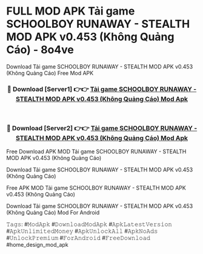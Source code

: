 # FULL MOD APK Tải game SCHOOLBOY RUNAWAY - STEALTH MOD APK v0.453 (Không Quảng Cáo) - 8o4ve
Download Tải game SCHOOLBOY RUNAWAY - STEALTH MOD APK v0.453 (Không Quảng Cáo) Free Mod APK

<div align="center">
<h3>🔴 Download [Server1] 👉👉 <a href="https://apk-comot.site?title=Tải_game_SCHOOLBOY_RUNAWAY_-_STEALTH_MOD_APK_v0.453_(Không_Quảng_Cáo)">Tải game SCHOOLBOY RUNAWAY - STEALTH MOD APK v0.453 (Không Quảng Cáo) Mod Apk</a></h3><br>

<h3>🔴 Download [Server2] 👉👉 <a href="https://apk-comot.site?title=Tải_game_SCHOOLBOY_RUNAWAY_-_STEALTH_MOD_APK_v0.453_(Không_Quảng_Cáo)">Tải game SCHOOLBOY RUNAWAY - STEALTH MOD APK v0.453 (Không Quảng Cáo) Mod Apk</a></h3>
</div>


Free Download APK MOD Tải game SCHOOLBOY RUNAWAY - STEALTH MOD APK v0.453 (Không Quảng Cáo)

Download Tải game SCHOOLBOY RUNAWAY - STEALTH MOD APK v0.453 (Không Quảng Cáo) 

Free APK MOD Tải game SCHOOLBOY RUNAWAY - STEALTH MOD APK v0.453 (Không Quảng Cáo) 

Download Tải game SCHOOLBOY RUNAWAY - STEALTH MOD APK v0.453 (Không Quảng Cáo) Mod For Android

𝚃𝚊𝚐𝚜: #𝙼𝚘𝚍𝙰𝚙𝚔 #𝙳𝚘𝚠𝚗𝚕𝚘𝚊𝚍𝙼𝚘𝚍𝙰𝚙𝚔 #𝙰𝚙𝚔𝙻𝚊𝚝𝚎𝚜𝚝𝚅𝚎𝚛𝚜𝚒𝚘𝚗 #𝙰𝚙𝚔𝚄𝚗𝚕𝚒𝚖𝚒𝚝𝚎𝚍𝙼𝚘𝚗𝚎𝚢 #𝙰𝚙𝚔𝚄𝚗𝚕𝚘𝚌𝚔𝙰𝚕𝚕 #𝙰𝚙𝚔𝙽𝚘𝙰𝚍𝚜 #𝚄𝚗𝚕𝚘𝚌𝚔𝙿𝚛𝚎𝚖𝚒𝚞𝚖 #𝙵𝚘𝚛𝙰𝚗𝚍𝚛𝚘𝚒𝚍 #𝙵𝚛𝚎𝚎𝙳𝚘𝚠𝚗𝚕𝚘𝚊𝚍 #home_design_mod_apk